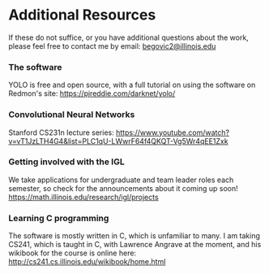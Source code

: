 # Additional Resources

If these do not suffice, or you have additional questions about the work, please feel free to contact me by email: begovic2@illinois.edu

### The software
YOLO is free and open source, with a full tutorial on using the software on Redmon's site: https://pjreddie.com/darknet/yolo/


### Convolutional Neural Networks
Stanford CS231n lecture series: https://www.youtube.com/watch?v=vT1JzLTH4G4&list=PLC1qU-LWwrF64f4QKQT-Vg5Wr4qEE1Zxk


### Getting involved with the IGL
We take applications for undergraduate and team leader roles each semester, so check for the announcements about it coming up soon! https://math.illinois.edu/research/igl/projects


### Learning C programming
The software is mostly written in C, which is unfamiliar to many. I am taking CS241, which is taught in C, with Lawrence Angrave at the moment, and his wikibook for the course is online here: http://cs241.cs.illinois.edu/wikibook/home.html

